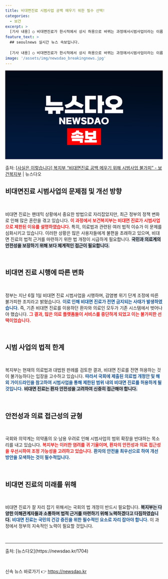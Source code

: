 ```yaml
---
title: 비대면진료 시범사업 공백 메우기 위한 필수 선택!
categories:
  - 보건
excerpt: >
  [기사 내용] ○ 비대면진료가 한시적에서 상시 허용으로 바뀌는 과정에서시범사업이라는 이름으로 정부에 의해 폐…
feature_text: >
  ## seoulnews 실시간 뉴스 속보입니다.

  [기사 내용] ○ 비대면진료가 한시적에서 상시 허용으로 바뀌는 과정에서시범사업이라는 이름으로 정부에 의해 폐…
image: '/assets/img/newsdao_breakingnews.jpg'
---
```


![뉴스다오 속보](/assets/img/newsdao_breakingnews.jpg)

<p>출처: <a href="https://newsdao.kr/1704" rel="dofollow">[사실은 이렇습니다] 복지부 “비대면진료 공백 메우기 위해 시범사업 불가피” - 보건복지부</a> | 뉴스다오</p>

<h2 data-ke-size="size26">비대면진료 시범사업의 문제점 및 개선 방향</h2>

<p data-ke-size="size16">&nbsp;</p>

비대면 진료는 팬데믹 상황에서 중요한 방법으로 자리잡았지만, 최근 정부의 정책 변화로 인해 많은 혼란을 겪고 있습니다. <b><span style="color: #ee2323;">이 과정에서 보건복지부는 비대면 진료가 시범사업으로 제한된 이유를 설명하였습니다.</span></b> 특히, 의료법과 관련된 여러 법적 이슈가 이 문제를 심화시키고 있습니다. 이러한 상황은 많은 사용자들에게 불편을 초래하고 있으며, 비대면 진료의 법적 근거를 마련하기 위한 법 개정이 시급하게 필요합니다. <b><span style="background-color: #21538527;">국민과 의료계의 안전성을 보장하기 위해 보다 체계적인 접근이 필요합니다.</span></b> 

<p data-ke-size="size16">&nbsp;</p>

<h2 data-ke-size="size26">비대면 진료 시행에 따른 변화</h2>

<p data-ke-size="size16">&nbsp;</p>

정부는 지난 6월 1일 비대면 진료 시범사업을 시행하며, 감염병 위기 단계 조정에 따른 불가피한 조치라고 밝혔습니다. <b><span style="color: #1a5490;">이로 인해 비대면 진료가 전면 금지되는 사태가 발생하였습니다.</span></b> 즉, 기존 비대면 진료를 이용하던 환자와 의료인 모두가 기존 시스템에서 벗어나야 했습니다. <b><span style="color: #ee2323;">그 결과, 많은 의료 플랫폼들이 서비스를 중단하게 되었고 이는 불가피한 선택이었습니다.</span></b> 

<p data-ke-size="size16">&nbsp;</p>

<h2 data-ke-size="size26">시범 사업의 법적 한계</h2>

<p data-ke-size="size16">&nbsp;</p>

복지부는 현재의 의료법과 대법원 판례를 검토한 결과, 비대면 진료를 전면 허용하는 것이 불가능하다는 입장을 고수하고 있습니다. <b><span style="color: #1a5490;">따라서 국회에 제출된 의료법 개정안 및 해외 가이드라인을 참고하여 시범사업을 통해 제한된 범위 내의 비대면 진료를 허용하게 될 것입니다.</span></b> <b><span style="background-color: #21538527;">비대면 진료는 환자 안전성을 고려하여 신중히 접근해야 합니다.</span></b> 

<p data-ke-size="size16">&nbsp;</p>

<h2 data-ke-size="size26">안전성과 의료 접근성의 균형</h2>

<p data-ke-size="size16">&nbsp;</p>

국회와 의약계는 의약품의 오·남용 우려로 인해 시범사업의 범위 확장을 반대하는 목소리를 내고 있습니다. <b><span style="color: #ee2323;">복지부는 이러한 염려를 귀 기울이며, 환자의 안전성과 의료 접근성을 우선시하여 조정 가능성을 고려하고 있습니다.</span></b> <b><span style="color: #1a5490;">환자의 안전을 최우선으로 하여 개선 방안을 모색하는 것이 필수적입니다.</span></b> 

<p data-ke-size="size16">&nbsp;</p>

<h2 data-ke-size="size26">비대면 진료의 미래를 위해</h2>

<p data-ke-size="size16">&nbsp;</p>

비대면 진료가 잘 자리 잡기 위해서는 국회의 법 개정이 반드시 필요합니다. <b><span style="background-color: #21538527;">복지부는 다양한 이해관계자들과 소통하며 법적 근거를 마련하기 위해 노력하겠다고 다짐하였습니다.</span></b> <b><span style="color: #1a5490;">비대면 진료는 국민의 건강 증진을 위한 필수적인 요소로 자리 잡아야 합니다.</span></b> 이 과정에서 정부의 지속적인 노력이 필요할 것입니다. 

<p data-ke-size="size16">&nbsp;</p>

<hr>

<p data-ke-size="size16">출처: [뉴스다오](https://newsdao.kr/1704)</p>

<p data-ke-size="size16">&nbsp;</p> 

신속 뉴스 바로가기 👉 <a href="https://newsdao.kr" rel="dofollow">https://newsdao.kr</a>


